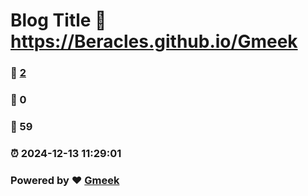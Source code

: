 # Blog Title :link: https://Beracles.github.io/Gmeek 
### :page_facing_up: [2](https://Beracles.github.io/Gmeek/tag.html) 
### :speech_balloon: 0 
### :hibiscus: 59 
### :alarm_clock: 2024-12-13 11:29:01 
### Powered by :heart: [Gmeek](https://github.com/Meekdai/Gmeek)
